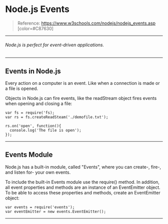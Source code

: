 # Node.js Events

> Reference: https://www.w3schools.com/nodejs/nodejs_events.asp
> [color=#C87630]

---

###### Node.js is perfect for event-driven applications.

---

## Events in Node.js

Every action on a computer is an event. Like when a connection is made or a file is opened.

Objects in Node.js can fire events, like the readStream object fires events when opening and closing a file:

```=javascript
var fs = require('fs);
var rs = fs.createReadSteam('./demofile.txt');

rs.on('open', function(){
  console.log('The file is open');
});
```

---

## Events Module

Node.js has a built-in module, called "Events", where you can create-, fire-, and listen for- your own events.

To include the built-in Events module use the require() method. In addition, all event properties and methods are an instance of an EventEmitter object. To be able to access these properties and methods, create an EventEmitter object:

```=javascript
var events = require('events');
var eventEmitter = new events.EventEmitter();
```

---

